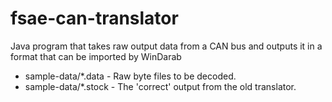 fsae-can-translator
===================

Java program that takes raw output data from a CAN bus and outputs it in a format that can be imported by WinDarab

 - sample-data/*.data - Raw byte files to be decoded.
 - sample-data/*.stock - The 'correct' output from the old translator.
